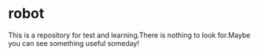 # robot
This is a repository for test and learning.There is nothing to look for.Maybe you can see something useful someday!
